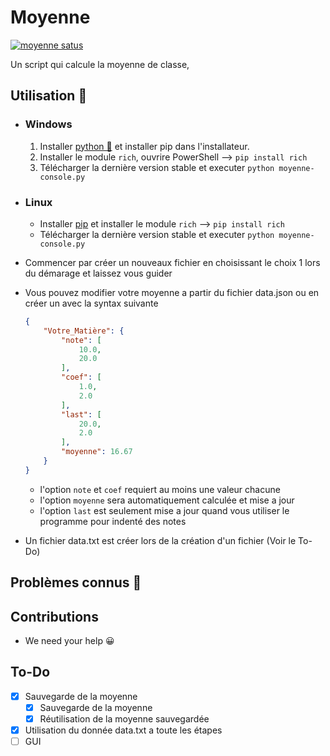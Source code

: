 # Moyenne

[![moyenne satus](https://gitlab.com/DarkOnion0/moyenne-python/badges/master/pipeline.svg "Gitlab pipeline")](https://gitlab.com/DarkOnion0/moyenne-python/-/pipelines/latest)

Un script qui calcule la moyenne de classe,

## Utilisation :rocket:
* ### Windows
  1. Installer [python 🐍](https://www.python.org/downloads/windows/) et installer pip dans l'installateur.
  2. Installer le module `rich`, ouvrire PowerShell --> `pip install rich`
  3. Télécharger la dernière version stable et executer `python moyenne-console.py`
* ### Linux
  * Installer [pip](https://pypi.org/project/pip/) et installer le module `rich` --> `pip install rich`
  * Télécharger la dernière version stable et executer `python moyenne-console.py`
* Commencer par créer un nouveaux fichier en choisissant le choix 1 lors du démarage et laissez vous guider  
* Vous pouvez modifier votre moyenne a partir du fichier data.json ou en créer un avec la syntax suivante
  
  ```json
  {
      "Votre_Matière": {
          "note": [
              10.0,
              20.0
          ],
          "coef": [
              1.0,
              2.0
          ],
          "last": [
              20.0,
              2.0
          ],
          "moyenne": 16.67
      }
  }
  ```

  * l'option `note` et `coef` requiert au moins une valeur chacune
  * l'option `moyenne` sera automatiquement calculée et mise a jour 
  * l'option `last` est seulement mise a jour quand vous utiliser le programme pour indenté des notes
* Un fichier data.txt est créer lors de la création d'un fichier (Voir le To-Do)

## Problèmes connus :rocket:

## Contributions

* We need your help 😀

## To-Do

- [x] Sauvegarde de la moyenne
  - [x] Sauvegarde de la moyenne
  - [x] Réutilisation de la moyenne sauvegardée
- [x] Utilisation du donnée data.txt a toute les étapes
- [ ] GUI
